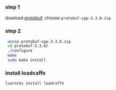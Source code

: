 ### step 1 

dowload [protobuf](https://github.com/google/protobuf/releases), choose ```protobuf-cpp-3.3.0.zip```

### step 2 
```bash 
 unzip protobuf-cpp-3.3.0.zip
 cd protobuf-3.3.0/
 ./configure
 make
 sudo make install
```
### install loadcaffe 
```
luarocks install loadcaffe
```
